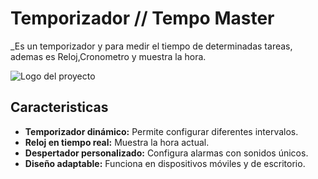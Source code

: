 # Temporizador // Tempo Master

_Es un temporizador y para medir el tiempo de determinadas tareas, ademas es Reloj,Cronometro y muestra la hora.

![Logo del proyecto](/tempo-app/assets/logo-tipo.png)

## Caracteristicas

- **Temporizador dinámico:** Permite configurar diferentes intervalos.
- **Reloj en tiempo real:** Muestra la hora actual.
- **Despertador personalizado:** Configura alarmas con sonidos únicos.
- **Diseño adaptable:** Funciona en dispositivos móviles y de escritorio.